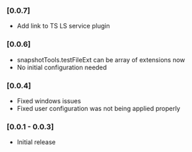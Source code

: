 ### [0.0.7]
- Add link to TS LS service plugin

### [0.0.6]
- snapshotTools.testFileExt can be array of extensions now
- No initial configuration needed

### [0.0.4]
- Fixed windows issues
- Fixed user configuration was not being applied properly

### [0.0.1 - 0.0.3]
- Initial release